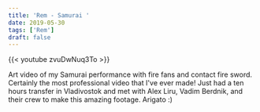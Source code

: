 ```yaml
---
title: 'Rem - Samurai '
date: 2019-05-30
tags: ['Rem']
draft: false
---
```

{{< youtube zvuDwNuq3To >}}

 <p>Art video of my Samurai performance with fire fans and contact fire sword. Certainly the most professional video that I've ever made! Just had a ten hours transfer in Vladivostok and met with Alex Liru, Vadim Berdnik, and their crew to make this amazing footage. Arigato :)</p>
